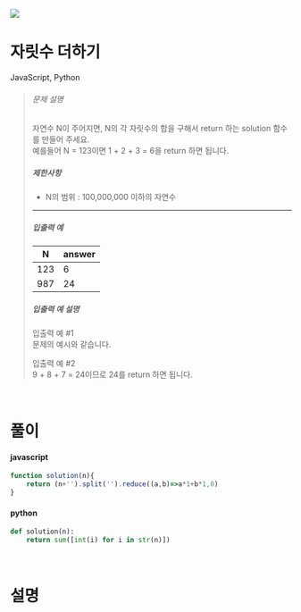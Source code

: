 ![](/img/programmers.png)

# 자릿수 더하기

JavaScript, Python

>###### 문제 설명
>
>자연수 N이 주어지면, N의 각 자릿수의 합을 구해서 return 하는 solution 함수를 만들어 주세요.\
>예를들어 N = 123이면 1 + 2 + 3 = 6을 return 하면 됩니다.
>
>##### 제한사항
>
>-   N의 범위 : 100,000,000 이하의 자연수
>
>* * * * *
>
>##### 입출력 예
>
>| N | answer |
>| --- | --- |
>| 123 | 6 |
>| 987 | 24 |
>
>##### 입출력 예 설명
>
>입출력 예 #1\
>문제의 예시와 같습니다.
>
>입출력 예 #2\
>9 + 8 + 7 = 24이므로 24를 return 하면 됩니다.

<br/>

# 풀이

#### javascript
```javascript
function solution(n){
    return (n+'').split('').reduce((a,b)=>a*1+b*1,0)
}
```  
#### python
```python
def solution(n):
    return sum([int(i) for i in str(n)])
```

<br/>

# 설명